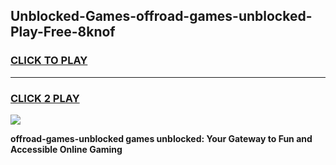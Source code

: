 
## Unblocked-Games-offroad-games-unblocked-Play-Free-8knof
<h3>
<a href="https://premium76.site?title=offroad-games-unblocked&ref=23A">CLICK TO PLAY</a></h3>
<hr>

<h3>
<a href="https://premium76.site?title=offroad-games-unblocked&ref=23A">CLICK 2 PLAY</a>
  
</h3>

<a href="https://premium76.site?title=offroad-games-unblocked&ref=23A"><img src="https://clearcache.store/games.png"></a>


**offroad-games-unblocked games unblocked: Your Gateway to Fun and Accessible Online Gaming**
